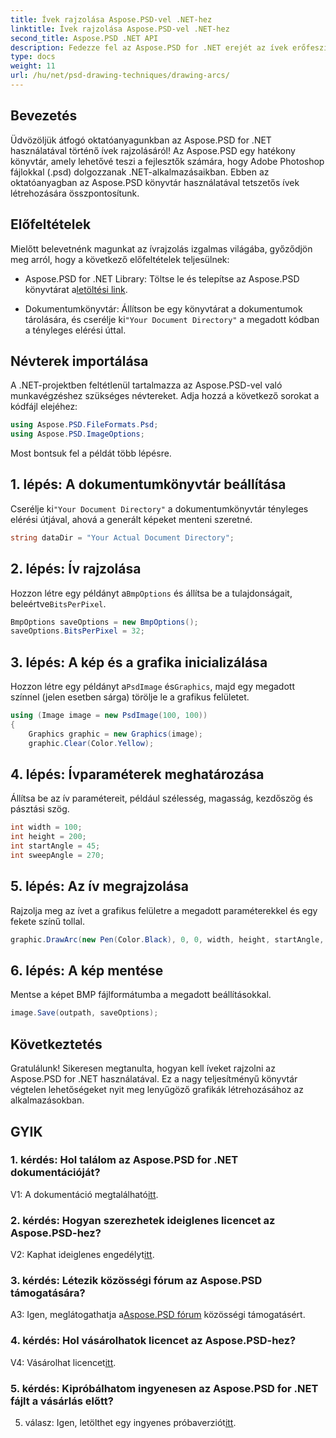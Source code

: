 ```yaml
---
title: Ívek rajzolása Aspose.PSD-vel .NET-hez
linktitle: Ívek rajzolása Aspose.PSD-vel .NET-hez
second_title: Aspose.PSD .NET API
description: Fedezze fel az Aspose.PSD for .NET erejét az ívek erőfeszítés nélküli rajzolásában. Kövesse lépésenkénti oktatóanyagunkat az alkalmazások lenyűgöző grafikájához.
type: docs
weight: 11
url: /hu/net/psd-drawing-techniques/drawing-arcs/
---
```

## Bevezetés

Üdvözöljük átfogó oktatóanyagunkban az Aspose.PSD for .NET használatával történő ívek rajzolásáról! Az Aspose.PSD egy hatékony könyvtár, amely lehetővé teszi a fejlesztők számára, hogy Adobe Photoshop fájlokkal (.psd) dolgozzanak .NET-alkalmazásaikban. Ebben az oktatóanyagban az Aspose.PSD könyvtár használatával tetszetős ívek létrehozására összpontosítunk.

## Előfeltételek

Mielőtt belevetnénk magunkat az ívrajzolás izgalmas világába, győződjön meg arról, hogy a következő előfeltételek teljesülnek:

- Aspose.PSD for .NET Library: Töltse le és telepítse az Aspose.PSD könyvtárat a[letöltési link](https://releases.aspose.com/psd/net/).

-  Dokumentumkönyvtár: Állítson be egy könyvtárat a dokumentumok tárolására, és cserélje ki`"Your Document Directory"` a megadott kódban a tényleges elérési úttal.

## Névterek importálása

A .NET-projektben feltétlenül tartalmazza az Aspose.PSD-vel való munkavégzéshez szükséges névtereket. Adja hozzá a következő sorokat a kódfájl elejéhez:

```csharp
using Aspose.PSD.FileFormats.Psd;
using Aspose.PSD.ImageOptions;
```

Most bontsuk fel a példát több lépésre.

## 1. lépés: A dokumentumkönyvtár beállítása

 Cserélje ki`"Your Document Directory"` a dokumentumkönyvtár tényleges elérési útjával, ahová a generált képeket menteni szeretné.

```csharp
string dataDir = "Your Actual Document Directory";
```

## 2. lépés: Ív rajzolása

 Hozzon létre egy példányt a`BmpOptions` és állítsa be a tulajdonságait, beleértve`BitsPerPixel`.

```csharp
BmpOptions saveOptions = new BmpOptions();
saveOptions.BitsPerPixel = 32;
```

## 3. lépés: A kép és a grafika inicializálása

 Hozzon létre egy példányt a`PsdImage` és`Graphics`, majd egy megadott színnel (jelen esetben sárga) törölje le a grafikus felületet.

```csharp
using (Image image = new PsdImage(100, 100))
{
    Graphics graphic = new Graphics(image);
    graphic.Clear(Color.Yellow);
```

## 4. lépés: Ívparaméterek meghatározása

Állítsa be az ív paramétereit, például szélesség, magasság, kezdőszög és pásztási szög.

```csharp
int width = 100;
int height = 200;
int startAngle = 45;
int sweepAngle = 270;
```

## 5. lépés: Az ív megrajzolása

Rajzolja meg az ívet a grafikus felületre a megadott paraméterekkel és egy fekete színű tollal.

```csharp
graphic.DrawArc(new Pen(Color.Black), 0, 0, width, height, startAngle, sweepAngle);
```

## 6. lépés: A kép mentése

Mentse a képet BMP fájlformátumba a megadott beállításokkal.

```csharp
image.Save(outpath, saveOptions);
```

## Következtetés

Gratulálunk! Sikeresen megtanulta, hogyan kell íveket rajzolni az Aspose.PSD for .NET használatával. Ez a nagy teljesítményű könyvtár végtelen lehetőségeket nyit meg lenyűgöző grafikák létrehozásához az alkalmazásokban.

## GYIK

### 1. kérdés: Hol találom az Aspose.PSD for .NET dokumentációját?

 V1: A dokumentáció megtalálható[itt](https://reference.aspose.com/psd/net/).

### 2. kérdés: Hogyan szerezhetek ideiglenes licencet az Aspose.PSD-hez?

 V2: Kaphat ideiglenes engedélyt[itt](https://purchase.aspose.com/temporary-license/).

### 3. kérdés: Létezik közösségi fórum az Aspose.PSD támogatására?

 A3: Igen, meglátogathatja a[Aspose.PSD fórum](https://forum.aspose.com/c/psd/34) közösségi támogatásért.

### 4. kérdés: Hol vásárolhatok licencet az Aspose.PSD-hez?

 V4: Vásárolhat licencet[itt](https://purchase.aspose.com/buy).

### 5. kérdés: Kipróbálhatom ingyenesen az Aspose.PSD for .NET fájlt a vásárlás előtt?

 5. válasz: Igen, letölthet egy ingyenes próbaverziót[itt](https://releases.aspose.com/).
